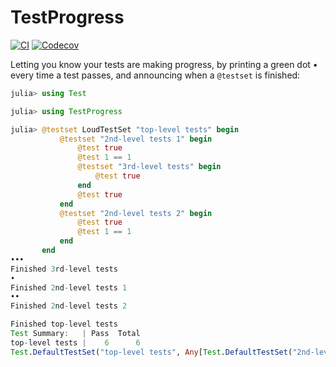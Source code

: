 # TestProgress

[![CI](https://github.com/Invenia/TestProgress.jl/workflows/CI/badge.svg)](https://github.com/Invenia/TestProgress.jl/actions?query=workflow%3ACI)
[![Codecov](https://codecov.io/gh/invenia/TestProgress.jl/branch/master/graph/badge.svg)](https://codecov.io/gh/invenia/TestProgress.jl)

Letting you know your tests are making progress, by printing a green dot • every time a test passes, and announcing when a `@testset` is finished:

```julia
julia> using Test

julia> using TestProgress

julia> @testset LoudTestSet "top-level tests" begin
           @testset "2nd-level tests 1" begin
               @test true
               @test 1 == 1
               @testset "3rd-level tests" begin
                   @test true
               end
               @test true
           end
           @testset "2nd-level tests 2" begin
               @test true
               @test 1 == 1
           end
       end
•••
Finished 3rd-level tests
•
Finished 2nd-level tests 1
••
Finished 2nd-level tests 2

Finished top-level tests
Test Summary:   | Pass  Total
top-level tests |    6      6
Test.DefaultTestSet("top-level tests", Any[Test.DefaultTestSet("2nd-level tests 1", Any[Test.DefaultTestSet("3rd-level tests", Any[], 1, false)], 3, false), Test.DefaultTestSet("2nd-level tests 2", Any[], 2, false)], 0, false)
```
